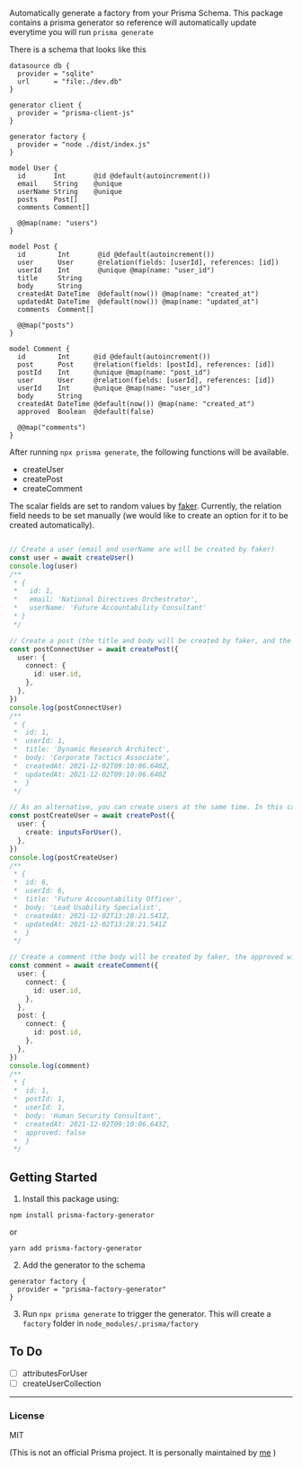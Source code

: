 Automatically generate a factory from your Prisma Schema. This package contains a prisma generator so reference will automatically update everytime you will run `prisma generate`

There is a schema that looks like this
```prisma
datasource db {
  provider = "sqlite"
  url      = "file:./dev.db"
}

generator client {
  provider = "prisma-client-js"
}

generator factory {
  provider = "node ./dist/index.js"
}

model User {
  id       Int       @id @default(autoincrement())
  email    String    @unique
  userName String    @unique
  posts    Post[]
  comments Comment[]

  @@map(name: "users")
}

model Post {
  id        Int       @id @default(autoincrement())
  user      User      @relation(fields: [userId], references: [id])
  userId    Int       @unique @map(name: "user_id")
  title     String
  body      String
  createdAt DateTime  @default(now()) @map(name: "created_at")
  updatedAt DateTime  @default(now()) @map(name: "updated_at")
  comments  Comment[]

  @@map("posts")
}

model Comment {
  id        Int      @id @default(autoincrement())
  post      Post     @relation(fields: [postId], references: [id])
  postId    Int      @unique @map(name: "post_id")
  user      User     @relation(fields: [userId], references: [id])
  userId    Int      @unique @map(name: "user_id")
  body      String
  createdAt DateTime @default(now()) @map(name: "created_at")
  approved  Boolean  @default(false)

  @@map("comments")
}
```
After running `npx prisma generate`, the following functions will be available.
- createUser
- createPost
- createComment

The scalar fields are set to random values by [faker](https://github.com/marak/Faker.js/).
Currently, the relation field needs to be set manually (we would like to create an option for it to be created automatically).
```typescript

// Create a user (email and userName are will be created by faker)
const user = await createUser()
console.log(user) 
/**
 * {
 *   id: 1,
 *   email: 'National Directives Orchestrator',
 *   userName: 'Future Accountability Consultant'
 * }
 */

// Create a post (the title and body will be created by faker, and the user will be connected to the one created above).
const postConnectUser = await createPost({
  user: {
    connect: {
      id: user.id,
    },
  },
})
console.log(postConnectUser)
/**
 * {
 *  id: 1,
 *  userId: 1,
 *  title: 'Dynamic Research Architect',
 *  body: 'Corporate Tactics Associate',
 *  createdAt: 2021-12-02T09:10:06.640Z,
 *  updatedAt: 2021-12-02T09:10:06.640Z
 *  }
 */

// As an alternative, you can create users at the same time. In this case, you can use the function `inputsForUser` to set the parameters needed to create a user.
const postCreateUser = await createPost({
  user: {
    create: inputsForUser(),
  },
})
console.log(postCreateUser)
/**
 * {
 *  id: 6,
 *  userId: 6,
 *  title: 'Future Accountability Officer',
 *  body: 'Lead Usability Specialist',
 *  createdAt: 2021-12-02T13:28:21.541Z,
 *  updatedAt: 2021-12-02T13:28:21.541Z
 *  }
 */

// Create a comment (the body will be created by faker, the approved will be set to the DB default, and the user and post will be connected to the one created above).
const comment = await createComment({
  user: {
    connect: {
      id: user.id,
    },
  },
  post: {
    connect: {
      id: post.id,
    },
  },
})
console.log(comment)
/**
 * {
 *  id: 1,
 *  postId: 1,
 *  userId: 1,
 *  body: 'Human Security Consultant',
 *  createdAt: 2021-12-02T09:10:06.643Z,
 *  approved: false
 *  }
 */
```

## Getting Started

1. Install this package using:

```shell
npm install prisma-factory-generator
```
or
```shell
yarn add prisma-factory-generator
```

2. Add the generator to the schema

```prisma
generator factory {
  provider = "prisma-factory-generator"
}
```

3. Run `npx prisma generate` to trigger the generator. This will create a `factory` folder in `node_modules/.prisma/factory`

## To Do
- [ ] attributesForUser
- [ ] createUserCollection

---

### License

MIT

(This is not an official Prisma project. It is personally maintained by [me](https://github.com/toyamarinyon) )
